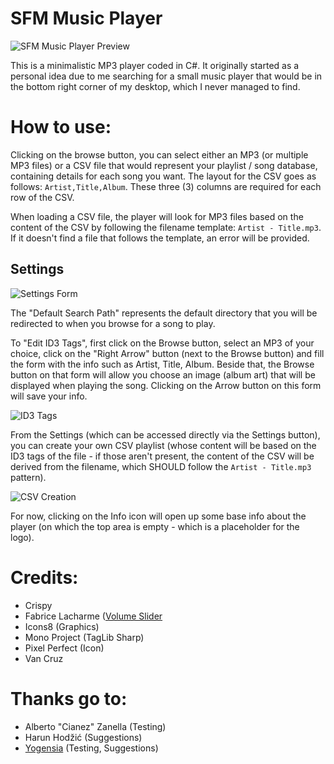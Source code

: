 # SFM Music Player

![](https://i.imgur.com/qcfUxYl.png "SFM Music Player Preview")

This is a minimalistic MP3 player coded in C#. It originally started as a personal idea due to me searching for a small music player that would be in the bottom right corner of my desktop, which I never managed to find.

# How to use:

Clicking on the browse button, you can select either an MP3 (or multiple MP3 files) or a CSV file that would represent your playlist / song database, containing details for each song you want. The layout for the CSV goes as follows: `Artist,Title,Album`. These three (3) columns are required for each row of the CSV.

When loading a CSV file, the player will look for MP3 files based on the content of the CSV by following the filename template: `Artist - Title.mp3`. If it doesn't find a file that follows the template, an error will be provided.

## Settings

![](https://i.imgur.com/n9xUjhG.png "Settings Form")


The "Default Search Path" represents the default directory that you will be redirected to when you browse for a song to play.

To "Edit ID3 Tags", first click on the Browse button, select an MP3 of your choice, click on the "Right Arrow" button (next to the Browse button) and fill the form with the info such as Artist, Title, Album. Beside that, the Browse button on that form will allow you choose an image (album art) that will be displayed when playing the song. Clicking on the Arrow button on this form will save your info.

![](https://i.imgur.com/aWRMdGy.png "ID3 Tags")

From the Settings (which can be accessed directly via the Settings button), you can create your own CSV playlist (whose content will be based on the ID3 tags of the file - if those aren't present, the content of the CSV will be derived from the filename, which SHOULD follow the `Artist - Title.mp3` pattern).

![](https://i.imgur.com/Y0bzkpf.png "CSV Creation")

For now, clicking on the Info icon will open up some base info about the player (on which the top area is empty - which is a placeholder for the logo).

# Credits:

- Crispy 
- Fabrice Lacharme ([Volume Slider](https://github.com/fabricelacharme/ColorSlider)
- Icons8 (Graphics)
- Mono Project (TagLib Sharp)
- Pixel Perfect (Icon)
- Van Cruz 

# Thanks go to:

- Alberto "Cianez" Zanella (Testing)
- Harun Hodžić (Suggestions)
- [Yogensia](https://github.com/yogensia) (Testing, Suggestions)
